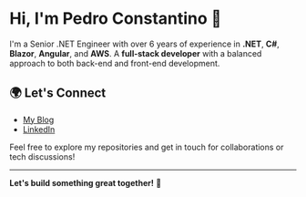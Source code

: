 # Hi, I'm Pedro Constantino 👋

I'm a Senior .NET Engineer with over 6 years of experience in **.NET**, **C#**, **Blazor**, **Angular**, and **AWS**. A **full-stack developer** with a balanced approach to both back-end and front-end development.

## 🌍 Let's Connect

- [My Blog](https://pedrocons.com/)
- [LinkedIn](https://www.linkedin.com/in/pedro-cons/)

Feel free to explore my repositories and get in touch for collaborations or tech discussions!

---

**Let's build something great together!** 🚀
